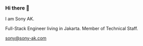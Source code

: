 ### Hi there 👋

I am Sony AK.

Full-Stack Engineer living in Jakarta. Member of Technical Staff.

sony@sony-ak.com
